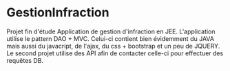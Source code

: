 # GestionInfraction
Projet fin d'étude
Application de gestion d'infraction en JEE.
L'application utilise le pattern DAO + MVC.
Celui-ci contient bien évidemment du JAVA mais aussi du javacript, de l'ajax, du css + bootstrap et un peu de JQUERY. 
Le second projet utilise des API afin de contacter celle-ci pour effectuer des requêtes DB. 
